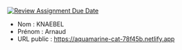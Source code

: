 [![Review Assignment Due Date](https://classroom.github.com/assets/deadline-readme-button-24ddc0f5d75046c5622901739e7c5dd533143b0c8e959d652212380cedb1ea36.svg)](https://classroom.github.com/a/A7RgsI5R)
- Nom : KNAEBEL
- Prénom : Arnaud 
- URL public : https://aquamarine-cat-78f45b.netlify.app

